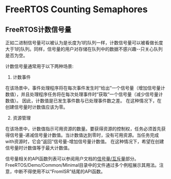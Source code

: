 # FreeRTOS Counting Semaphores

## FreeRTOS计数信号量

正如二进制信号量可以被认为是长度为1的队列一样，计数信号量可以被看做长度大于1的队列。同样，信号量的用户对存储在队列中的数据不感兴趣--只关心队列是否为空。

计数信号量通常用于以下两种场景: 

1. 计数事件
   
  在该场景中，事件处理程序将在每次事件发生时“给出”一个信号量（增加信号量计数值），并且处理程序任务将在每次处理事件时“获取”一个信号量（减少信号量计数值）。 因此，计数值是已发生事件数与已处理事件数之差。 在这种情况下，在创建信号量时计数值应该为零。 

2. 资源管理

  在该场景中，计数值指示可用资源的数量。要获得资源的控制权，任务必须首先获得信号量-递减信号量计数值。当计数值达到零时，没有可用资源。当任务完成with资源时，它会“返回”信号量-增加信号量计数值。 在这种情况下，希望在创建信号量时计数值等于最大计数值。 

信号量相关的API函数列表可以参阅用户文档的[信号量/互斥量](https://freertos.org/a00113.html)部分。FreeRTOS/Demo/Common/Minimal目录中的文件通过多个例程展示其用法。注意，中断不得使用不以“FromISR”结尾的API函数。 
